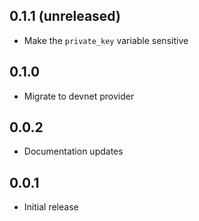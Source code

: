 ## 0.1.1 (unreleased)

- Make the `private_key` variable sensitive

## 0.1.0

- Migrate to devnet provider

## 0.0.2

- Documentation updates

## 0.0.1

- Initial release
